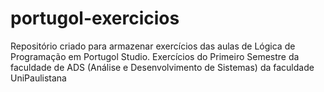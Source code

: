 # portugol-exercicios

Repositório criado para armazenar exercícios das aulas de Lógica de Programação em Portugol Studio.
Exercícios do Primeiro Semestre da faculdade de ADS (Análise e Desenvolvimento de Sistemas) da faculdade UniPaulistana
